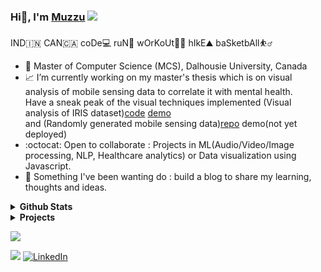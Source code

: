 <!--**mohd-muzamil/mohd-muzamil** is a ✨ _special_ ✨ repository because its `README.md` (this file) appears on your GitHub profile.-->
### Hi👋, I'm [Muzzu](https://mohd-muzamil.netlify.app)    ![](https://komarev.com/ghpvc/?username=mohd-muzamil&color=green&style=flat-square)
 IND🇮🇳 CAN🇨🇦 coDe💻 ruN🏃 wOrKoUt🏋️‍♂️ hIkE⛰️ baSketbAll:basketball_man: 


- :scroll: Master of Computer Science (MCS), Dalhousie University, Canada
- :chart_with_upwards_trend: I’m currently working on my master's thesis which is on visual analysis of mobile sensing data to correlate it with mental health. 
  <br> Have a sneak peak of the visual techniques implemented (Visual analysis of IRIS dataset)[code](https://github.com/mohd-muzamil/IrisDashboard.git) [demo](https://explorata.herokuapp.com)
  <br> and (Randomly generated mobile sensing data)[repo](https://github.com/mohd-muzamil/flaskDashboard.git) demo(not yet deployed)
- :octocat: Open to collaborate : Projects in ML(Audio/Video/Image processing, NLP, Healthcare analytics) or Data visualization using Javascript.
- :telescope: Something I've been wanting do : build a blog to share my learning, thoughts and ideas.


<details>	
  <summary><b>Github Stats</b></summary>
  <br>
  <img height="180em" src="https://github-readme-stats.vercel.app/api?username=mohd-muzamil&show_icons=true"/>
  <img height="180em" src="https://github-readme-stats.vercel.app/api/top-langs/?username=mohd-muzamil&show_icons=true&hide_border=true&layout=compact&langs_count=4"/>
</details>


<details>
  <summary><b>Projects</b></summary>
  <br />
  <table>
    <thead align="center">
      <tr border: none;>
        <td><b>💻 Projects</b></td>
        <td><b>🌟 Stars</b></td>
        <td><b>🍴 Forks</b></td>
        <td><b>🐛 Issues</b></td>
        <td><b>🔔 Pull Requests</b></td>
        <td><b>👨‍💻 Language</b></td>
      </tr>
    </thead>
    <tbody>
      <tr>
        <td><a href="https://github.com/mohd-muzamil/IrisDashboard"><b>Explorata</b></a></td>
        <td><img alt="Stars" src="https://img.shields.io/github/stars/mohd-muzamil/IrisDashboard?style=flat-square&labelColor=343b41"/></td>
        <td><img alt="Forks" src="https://img.shields.io/github/forks/mohd-muzamil/IrisDashboard?style=flat-square&labelColor=343b41"/></td>
        <td><img alt="Issues" src="https://img.shields.io/github/issues/mohd-muzamil/IrisDashboard?style=flat-square"/></td>
        <td><img alt="Pull Requests" src="https://img.shields.io/github/issues-pr/mohd-muzamil/IrisDashboard?style=flat-square"/></td>
        <td><img alt="Language" src="https://img.shields.io/github/languages/top/mohd-muzamil/IrisDashboard?style=flat-square"/></td>
      </tr>
      <tr>
        <td><a href="https://github.com/mohd-muzamil/flaskDashboard"><b>Visual Analysis of Mobile Sensing</b></a></td>
        <td><img alt="Stars" src="https://img.shields.io/github/stars/mohd-muzamil/flaskDashboard?style=flat-square&labelColor=343b41"/></td>
        <td><img alt="Forks" src="https://img.shields.io/github/forks/mohd-muzamil/flaskDashboard?style=flat-square&labelColor=343b41"/></td>
        <td><img alt="Issues" src="https://img.shields.io/github/issues/mohd-muzamil/flaskDashboard?style=flat-square"/></td>
        <td><img alt="Pull Requests" src="https://img.shields.io/github/issues-pr/mohd-muzamil/flaskDashboard?style=flat-square"/></td>
        <td><img alt="Language" src="https://img.shields.io/github/languages/top/mohd-muzamil/flaskDashboard?style=flat-square"/></td>
      </tr>
      <tr>
        <td><a href="https://github.com/mohd-muzamil/changeMyPet"><b>Change My Pet</b></a></td>
        <td><img alt="Stars" src="https://img.shields.io/github/stars/mohd-muzamil/changeMyPet?style=flat-square&labelColor=343b41"/></td>
        <td><img alt="Forks" src="https://img.shields.io/github/forks/mohd-muzamil/changeMyPet?style=flat-square&labelColor=343b41"/></td>
        <td><img alt="Issues" src="https://img.shields.io/github/issues/mohd-muzamil/changeMyPet?style=flat-square"/></td>
        <td><img alt="Pull Requests" src="https://img.shields.io/github/issues-pr/mohd-muzamil/changeMyPet?style=flat-square"/></td>
        <td><img alt="Language" src="https://img.shields.io/github/languages/top/mohd-muzamil/changeMyPet?style=flat-square"/></td>
      </tr>
      <tr>
        <td><a href="https://github.com/mohd-muzamil/Dashboard:Traffic Incidents(UK)"><b>Dashboard-Analysis-of-Traffic-incidents-in-UK</b></a></td>
        <td><img alt="Stars" src="https://img.shields.io/github/stars/mohd-muzamil/Dashboard-Analysis-of-Traffic-incidents-in-UK?style=flat-square&labelColor=343b41"/></td>
        <td><img alt="Forks" src="https://img.shields.io/github/forks/mohd-muzamil/Dashboard-Analysis-of-Traffic-incidents-in-UK?style=flat-square&labelColor=343b41"/></td>
        <td><img alt="Issues" src="https://img.shields.io/github/issues/mohd-muzamil/Dashboard-Analysis-of-Traffic-incidents-in-UK?style=flat-square"/></td>
        <td><img alt="Pull Requests" src="https://img.shields.io/github/issues-pr/mohd-muzamil/Dashboard-Analysis-of-Traffic-incidents-in-UK?style=flat-square"/></td>
        <td><img alt="Language" src="https://img.shields.io/github/languages/top/mohd-muzamil/Dashboard-Analysis-of-Traffic-incidents-in-UK?style=flat-square"/></td> 
      </tr>
    </tbody>
  </table>
  <br/>
</details>


![](https://readme-jokes.vercel.app/api)

<a href="javascript:void(0);"><img src="https://img.shields.io/static/v1?label=&message=mohd.muzamil.08[at]outlook[dot]com&color=blue" /></a> [![LinkedIn](https://img.shields.io/badge/-linkedin-blue?&logo=linkedin)](http://linkedin.com/in/mohd11/)
